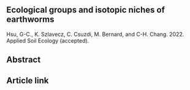 ## Ecological groups and isotopic niches of earthworms

Hsu, G-C., K. Szlavecz, C. Csuzdi, M. Bernard, and C-H. Chang. 2022. Applied Soil Ecology (accepted).

## Abstract


## Article link


